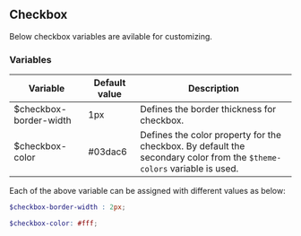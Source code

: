 ## Checkbox
Below checkbox variables are avilable for customizing.

### Variables

| Variable                  | Default value | Description                               |
| ------------------------- |-------------- |-------------------------------------------|
| $checkbox-border-width    | 1px           | Defines the border thickness for checkbox.|
| $checkbox-color           | #03dac6       | Defines the color property for the checkbox. By default the secondary color from the `$theme-colors` variable is used.|

Each of the above variable can be assigned with different values as below:
```scss
$checkbox-border-width : 2px;

$checkbox-color: #fff;
```
